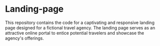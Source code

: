 # Landing-page
This repository contains the code for a captivating and responsive landing page designed for a fictional travel agency. The landing page serves as an attractive online portal to entice potential travelers and showcase the agency's offerings.
